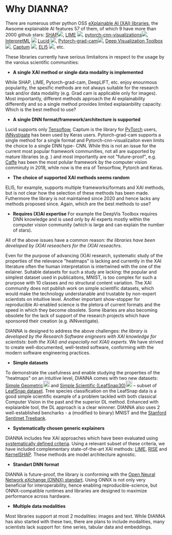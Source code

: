 <!-- this file contains the Statement of Need for JOSS -->

# Why DIANNA?

There are numerous other python OSS [eXplainable AI (XAI) libraries](https://github.com/wangyongjie-ntu/Awesome-explainable-AI#python-librariessort-in-alphabeta-order), the Awsome explainable AI features 57 of them, of which 9 have more than 2000 github stars:
[SHAP](https://github.com/slundberg/shap)![](https://img.shields.io/github/stars/slundberg/shap.svg?style=social),
[LIME](https://github.com/marcotcr/lime) ![](https://img.shields.io/github/stars/marcotcr/lime.svg?style=social),
[pytorch-cnn-visualizations](https://github.com/utkuozbulak/pytorch-cnn-visualizations)![](https://img.shields.io/github/stars/utkuozbulak/pytorch-cnn-visualizations?style=social),
[InterpretML](https://github.com/interpretml/interpret) ![](https://img.shields.io/github/stars/InterpretML/interpret.svg?style=social)
[Lucid](https://github.com/tensorflow/lucid) ![](https://img.shields.io/github/stars/tensorflow/lucid.svg?style=social),
[Pytorch-grad-cam](https://github.com/jacobgil/pytorch-grad-cam)![](https://img.shields.io/github/stars/jacobgil/pytorch-grad-cam?style=social),
[Deep Visualization Toolbox](https://github.com/yosinski/deep-visualization-toolbox) ![](https://img.shields.io/github/stars/yosinski/deep-visualization-toolbox?style=social),
[Captum](https://github.com/pytorch/captum) ![](https://img.shields.io/github/stars/pytorch/captum.svg?style=social), 
[ELI5](https://github.com/TeamHG-Memex/eli5) ![](https://img.shields.io/github/stars/TeamHG-Memex/eli5.svg?style=social), etc.

These libraries currently have serious limitaitons in respect to the usage by the varoius scientific communities:

* **A single XAI method or single data modality is implemented**

While SHAP, LIME, Pytorch-grad-cam, DeepLIFT, etc. enjoy enourmous popularity, the spesific methods are not always suitable for the research task and/or data modality (e.g. Grad cam is applicable only for images). Most importantly, different methods approach the AI explainability differently and so a single method provides limited explaianbility capacity. Which is the best method to use?

* **A single DNN format/framework/architecture is supported**

Lucid supports only [Tensoflow](https://www.tensorflow.org/), Captum is the library for [PyTorch](https://pytorch.org/) users, [iNNvstigate](https://github.com/albermax/innvestigate) has been used by Keras users. Pytorch-grad-cam supports a single method for a single format and Pytorch-cnn-visualizaiton even limits the choice to a single DNN type- CNN. While this is not an issue for the current most popular framework communities, not all are supported by mature libraries (e.g. ) and most importantly are not "future-proof", e.g. [Caffe](https://caffe.berkeleyvision.org/) has been the most polular framework by the computer vision comminuty in 2018, while now is the era of Tensorflow, Pytorch and Keras.  

* **The choice of supported XAI methods seems random**

ELI5, for example, supports multiple frameworks/formats and XAI methods, but is not clear how the selection of these methods has been made. Futhermore the library is not maintained since 2020 and hence lacks any methods proposed since. Again, which are the best methods to use?

* **Requires (X)AI expertise**
For example the DeepVis Toolbox requires DNN knowledge and is used only by AI experts mostly within the computer vision community (which is large and can explain the number of stars). 

All of the above issues have a common reason: _the libraries have been developed by (X)AI reseachers for the (X)AI reseachrs_.
 
Even for the purpose of advancing (X)AI research, systematic study of the properties of the relevance "heatmaps" is lacking and currently in the XAI literature often the human interpretation is intertwined with the one of the exlainer. Suitable datasets for such a study are lacking: the popular and simplest dataset used in publicaitons,  MNIST, is too complex for such a prurpose with 10 classes and no structural content variation. The XAI community does not publish work on simple scientific datasets, which would make the technology understanable and trustable by non-expert scientists on intuitive level. Another important show-stopper for reproducible AI-enabled science is the pletora of current formats and the speed in which they become obsolete. Some libaries are also becoming obsolete for the lack of support of the research projects which have sponsored their creation (e.g. iNNvestigate).

DIANNA is designed to address the above challenges: _the library is developed by the Research Software enigneers with XAI knowledge for scientists: both the X(AI) and especially not X(AI) experts._ We have strived to create well-documented, well-tested software, conforming with the modern software engineering practices.

*	**Simple datasets**

To demonstrate the usefulness and enable studying the properties of the "heatmaps" on an intuitive level, DIANNA comes with two new datasets: [Simple Geometric](https://doi.org/10.5281/zenodo.5012824)<img width="20" alt="SimpleGeometric Logo" src="https://user-images.githubusercontent.com/3244249/151817429-80f38846-8a4b-4471-a4c9-df7d19b668e5.png">
 and [Simple Scientific (LeafSnap30)](https://doi.org/10.5281/zenodo.5061352)<img width="20" alt="LeafSnap30 Logo" src="https://user-images.githubusercontent.com/3244249/151817480-649ad3b7-2b4b-4aa3-a5d6-ebfaa6aa614a.png"> – subset of [LeafSnap dataset](http://leafsnap.com/dataset/). Tree species classification on the LeafSnap data is a good simple scientific example of a problem tackled with both classical Computer Vision in the past and the superior DL method. Enhanced with explaianble tool, the DL approach is a clear winnner. DIANNA also uses 2 well-established bencharks - a (modified to binary) MNIST and the [Stanford Sentimet Treebank](https://nlp.stanford.edu/sentiment/index.html).
 
*	**Systematically chosen generic explainers**

DIANNA includes few XAI approaches which have been evaluated using [systematically defined criteria](https://arxiv.org/ftp/arxiv/papers/1912/1912.05100.pdf). Using a relevant subset of these criteria, we have included complementary state-of-the-art XAI methods: [LIME](https://www.kdd.org/kdd2016/papers/files/rfp0573-ribeiroA.pdf), [RISE](http://bmvc2018.org/contents/papers/1064.pdf) and [KernelSHAP](https://proceedings.neurips.cc/paper/2017/file/8a20a8621978632d76c43dfd28b67767-Paper.pdf). These methods are model architecture agnostic.

*	**Standart DNN format**

DIANNA is future-proof, the library is conforming with the [Open Neural Network eXchange (ONNX) standart](https://onnx.ai/). Using ONNX is not only very beneficial for interoperability, hence enabling reproducible-science, but ONNX-compatible runtimes and libraries are designed to maximize performance across hardware. 

* **Multiple data modalities** 

Most libraries support at most 2 modalities: images and text. While DIANNA has also started with these two, there are plans to include modalities, many scientists lack support for: time series, tabular data and embeddings. 


